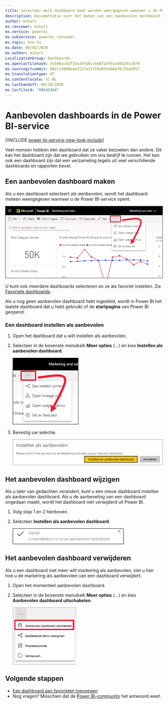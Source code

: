 ```yaml
---
title: Selecteer welk dashboard moet worden weergegeven wanneer u de Power BI-service opent
description: Documentatie over het maken van een aanbevolen dashboard in de Power BI-service
author: mihart
ms.reviewer: mihart
ms.service: powerbi
ms.subservice: powerbi-consumer
ms.topic: how-to
ms.date: 09/03/2020
ms.author: mihart
LocalizationGroup: Dashboards
ms.openlocfilehash: 3cbd8acd2f32ea5fa0ccbb0fa3f91e45629cc079
ms.sourcegitcommit: 002c140d0eae3137a137e9a855486af6c55ad957
ms.translationtype: HT
ms.contentlocale: nl-NL
ms.lasthandoff: 09/10/2020
ms.locfileid: "89642464"
---
```

# <a name="featured-dashboards-in-the-power-bi-service"></a>Aanbevolen dashboards in de Power BI-service

[!INCLUDE [power-bi-service-new-look-include](../includes/power-bi-service-new-look-include.md)]

Veel mensen hebben één dashboard dat ze vaker bezoeken dan andere. Dit kan het dashboard zijn dat we gebruiken om ons bedrijf te runnen. Het kan ook een dashboard zijn dat een verzameling tegels uit veel verschillende dashboards en rapporten bevat.

## <a name="create-a-featured-dashboard"></a>Een aanbevolen dashboard maken
Als u een dashboard selecteert als *aanbevolen*, wordt het dashboard meteen weergegeven wanneer u de Power BI-service opent. 

![Pictogram Instellen als aanbevolen](./media/end-user-featured/power-bi-dropbox.png)

U kunt ook meerdere dashboards selecteren en ze als favoriet instellen. Zie [Favoriete dashboards](end-user-favorite.md).

Als u nog geen aanbevolen dashboard hebt ingesteld, wordt in Power BI het laatste dashboard dat u hebt gebruikt of de **startpagina** van Power BI geopend. 

### <a name="set-a-dashboard-as-featured"></a>Een dashboard instellen als aanbevolen


1. Open het dashboard dat u wilt instellen als aanbevolen. 
2. Selecteer in de bovenste menubalk **Meer opties** (...) en kies **Instellen als aanbevolen dashboard**. 
   
    ![Schermopname van Dropbox met de optie Instellen als aanbevolen.](./media/end-user-featured/power-bi-set-as-featured.png)
3. Bevestig uw selectie.
   
    ![Aanbevolen dashboard instellen](./media/end-user-featured/power-bi-featured-confirm.png)

## <a name="change-the-featured-dashboard"></a>Het aanbevolen dashboard wijzigen
Als u later van gedachten verandert, kunt u een nieuw dashboard instellen als aanbevolen dashboard. Als u de aanbeveling van een dashboard ongedaan maakt, wordt het dashboard niet verwijderd uit Power BI. 

1. Volg stap 1 en 2 hierboven.
   
2. Selecteer **Instellen als aanbevolen dashboard**. 
   
    ![Het bericht Geslaagd](./media/end-user-featured/power-bi-unfeatured.png)

## <a name="remove-the-featured-dashboard"></a>Het aanbevolen dashboard verwijderen
Als u een dashboard niet meer wilt markering als aanbevolen, ziet u hier hoe u de markering als aanbevolen van een dashboard verwijdert.

1. Open het momenteel aanbevolen dashboard.
2. Selecteer in de bovenste menubalk **Meer opties** (...) en kies **Aanbevolen dashboard uitschakelen**.

    ![Aanbevolen dashboard uitschakelen geselecteerd](./media/end-user-featured/power-bi-unfeature.png)
   
## <a name="next-steps"></a>Volgende stappen
- [Een dashboard aan favorieten toevoegen](end-user-favorite.md)    
- Nog vragen? Misschien dat de [Power BI-community](https://community.powerbi.com/) het antwoord weet.

